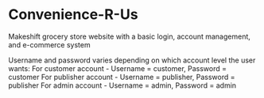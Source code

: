 # Convenience-R-Us
Makeshift grocery store website with a basic login, account management, and e-commerce system


Username and password varies depending on which account level the user wants:
For customer account - Username = customer, Password = customer
For publisher account - Username = publisher, Password = publisher
For admin account - Username = admin, Password = admin
